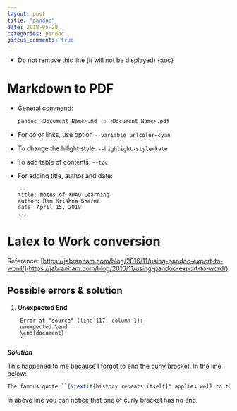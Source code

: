 ```yaml
---
layout: post
title: "pandoc"
date: 2018-05-28
categories: pandoc
giscus_comments: true
---
```


- Do not remove this line (it will not be displayed)
  {:toc}

# Markdown to PDF

- General command:

  ```bash
  pandoc <Document_Name>.md -o <Document_Name>.pdf
  ```

- For color links, use option `--variable urlcolor=cyan`
- To change the hilight style: `--highlight-style=kate`
- To add table of contents: `--toc`
- For adding title, author and date:
  ```
  ---
  title: Notes of XDAQ Learning
  author: Ram Krishna Sharma
  date: April 15, 2019
  ...
  ```

# Latex to Work conversion

Reference: [https://jabranham.com/blog/2016/11/using-pandoc-export-to-word/](https://jabranham.com/blog/2016/11/using-pandoc-export-to-word/)

## Possible errors & solution

1. **Unexpected End**

```
    Error at "source" (line 117, column 1):
    unexpected \end
    \end{document}
    ^
```

**_Solution_**

This happened to me because I forgot to end the curly bracket. In the line below:

```latex
The famous quote ``{\textit{history repeats itself}" applies well to the High Energy Physics (HEP) experiments.
```

In above line you can notice that one of curly bracket has no end.
